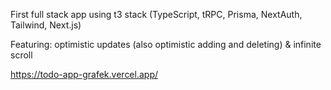First full stack app using t3 stack (TypeScript, tRPC, Prisma, NextAuth, Tailwind, Next.js)

Featuring: optimistic updates (also optimistic adding and deleting) & infinite scroll

https://todo-app-grafek.vercel.app/
